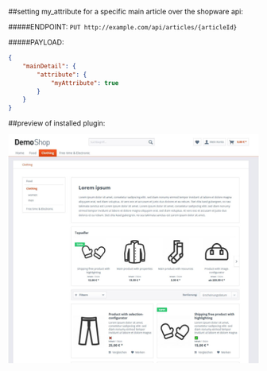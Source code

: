 
##setting my_attribute for a specific main article over the shopware api:

#####ENDPOINT:
`PUT http://example.com/api/articles/{articleId}`

#####PAYLOAD:
```json
{
	"mainDetail": {
		"attribute": {
			"myAttribute": true
		}
	}
}
```

##preview of installed plugin:

![Preview](preview.jpg)